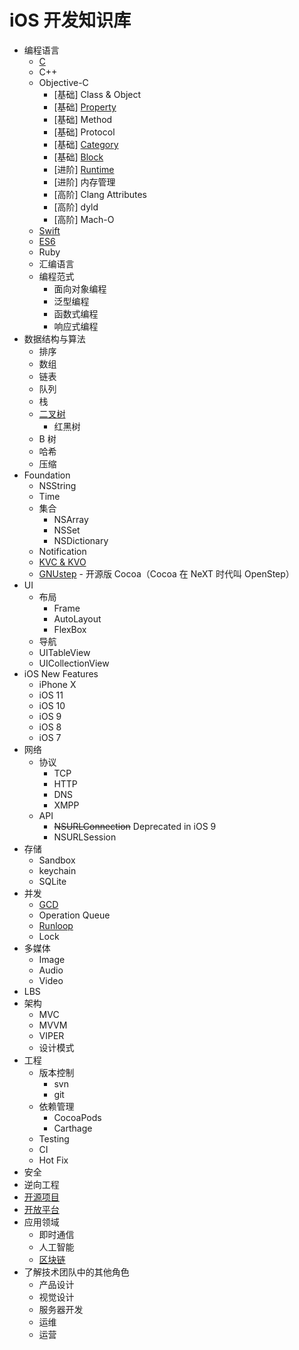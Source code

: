 # iOS 开发知识库

- 编程语言
    - [C](C.md)
    - C++
    - Objective-C
        - [基础] Class & Object
        - [基础] [Property](OC_Property.md)
        - [基础] Method
        - [基础] Protocol
        - [基础] [Category](OC_Category.md)
        - [基础] [Block](OC_Block.md)
        - [进阶] [Runtime](OC_Runtime.md)
        - [进阶] 内存管理
        - [高阶] Clang Attributes
        - [高阶] dyld
        - [高阶] Mach-O
    - [Swift](Swift.md)
    - [ES6](ES6.md)
    - Ruby
    - 汇编语言
    - 编程范式
        - 面向对象编程
        - 泛型编程
        - 函数式编程
        - 响应式编程
- 数据结构与算法
    - 排序
    - 数组
    - 链表
    - 队列
    - 栈
    - [二叉树](Algorithm/BinaryTree.md)
        - 红黑树
    - B 树
    - 哈希
    - 压缩
- Foundation
    - NSString
    - Time
    - 集合
        - NSArray
        - NSSet
        - NSDictionary
    - Notification
    - [KVC & KVO](KVC_KVO.md)
    - [GNUstep](http://gnustep.org) - 开源版 Cocoa（Cocoa 在 NeXT 时代叫 OpenStep）
- UI
    - 布局
        - Frame
        - AutoLayout
        - FlexBox
    - 导航
    - UITableView
    - UICollectionView
- iOS New Features
    - iPhone X
    - iOS 11
    - iOS 10
    - iOS 9
    - iOS 8
    - iOS 7
- 网络
    - 协议
        - TCP
        - HTTP
        - DNS
        - XMPP
    - API
        - <del>NSURLConnection</del> Deprecated in iOS 9
        - NSURLSession
- 存储
    - Sandbox
    - keychain
    - SQLite
- 并发
    - [GCD](GCD.md)
    - Operation Queue
    - [Runloop](Runloop.md)
    - Lock
- 多媒体
    - Image
    - Audio
    - Video
- LBS
- 架构
    - MVC
    - MVVM
    - VIPER
    - 设计模式
- 工程
    - 版本控制
        - svn
        - git
    - 依赖管理
        - CocoaPods
        - Carthage
    - Testing
    - CI
    - Hot Fix
- 安全
- 逆向工程
- [开源项目](OpenSource.md)
- [开放平台](OpenPlatform.md)
- 应用领域
    - 即时通信
    - 人工智能
    - [区块链](Blockchain.md)
- 了解技术团队中的其他角色
    - 产品设计
    - 视觉设计
    - 服务器开发
    - 运维
    - 运营